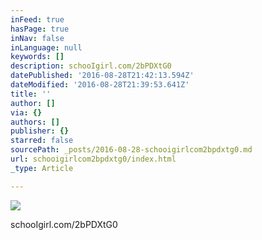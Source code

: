 ```yaml
---
inFeed: true
hasPage: true
inNav: false
inLanguage: null
keywords: []
description: schooIgirl.com/2bPDXtG0
datePublished: '2016-08-28T21:42:13.594Z'
dateModified: '2016-08-28T21:39:53.641Z'
title: ''
author: []
via: {}
authors: []
publisher: {}
starred: false
sourcePath: _posts/2016-08-28-schooigirlcom2bpdxtg0.md
url: schooigirlcom2bpdxtg0/index.html
_type: Article

---
```

![](https://the-grid-user-content.s3-us-west-2.amazonaws.com/c335d899-90c1-4f7a-9202-046e566c431b.jpg)

schooIgirl.com/2bPDXtG0